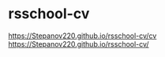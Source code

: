 # rsschool-cv
https://Stepanov220.github.io/rsschool-cv/cv
https://Stepanov220.github.io/rsschool-cv/